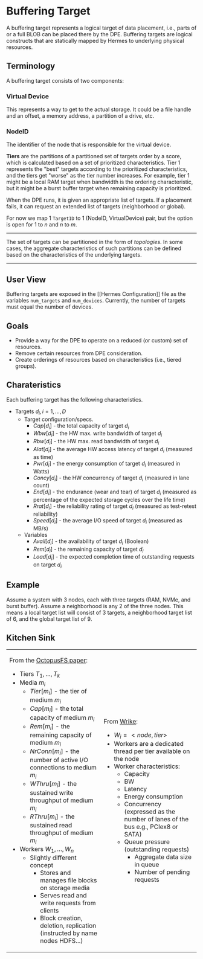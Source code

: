 # Buffering Target

A buffering target represents a logical target of data placement, i.e.,
parts of or a full BLOB can be placed there by the DPE. Buffering
targets are logical constructs that are statically mapped by Hermes to
underlying physical resources.

## Terminology

A buffering target consists of two components:

### Virtual Device

This represents a way to get to the actual storage. It could be a file handle and an offset, a memory address, a partition of a drive, etc.

### NodeID

The identifier of the node that is responsible for the virtual device.

**Tiers** are the partitions of a partitioned set of targets order by a
score, which is calculated based on a set of prioritized
characteristics. Tier 1 represents the "best" targets according to the
prioritized characteristics, and the tiers get "worse" as the tier
number increases. For example, tier 1 might be a local RAM target when
bandwidth is the ordering characteristic, but it might be a burst buffer
target when remaining capacity is prioritized.

When the DPE runs, it is given an appropriate list of targets. If a
placement fails, it can request an extended list of targets
(neighborhood or global).

For now we map 1 `TargetID` to 1 (NodeID, VirtualDevice) pair, but the
option is open for 1 to _n_ and _n_ to _m_.

---

The set of targets can be partitioned in the form of _topologies_. In
some cases, the aggregate characteristics of such partitions can be
defined based on the characteristics of the underlying targets.

---

## User View

Buffering targets are exposed in the [[Hermes Configuration]] file as the variables `num_targets` and `num_devices`. Currently, the number of targets must equal the number of devices.

## Goals

- Provide a way for the DPE to operate on a reduced (or custom) set of
  resources.
- Remove certain resources from DPE consideration.
- Create orderings of resources based on characteristics (i.e., tiered
  groups).

## Charateristics

Each buffering target has the following characteristics.

- Targets $`d_i, i=1,\ldots,D`$
  - Target configuration/specs.
    - $`Cap[d_i]`$ - the total capacity of target $`d_i`$
    - $`Wbw[d_i]`$ - the HW max. write bandwidth of target $`d_i`$
    - $`Rbw[d_i]`$ - the HW max. read bandwidth of target $`d_i`$
    - $`Alat[d_i]`$ - the average HW access latency of target
      $`d_i`$ (measured as time)
    - $`Pwr[d_i]`$ - the energy consumption of target $`d_i`$
      (measured in Watts)
    - $`Concy[d_i]`$ - the HW concurrency of target $`d_i`$
      (measured in lane count)
    - $`End[d_i]`$ - the endurance (wear and tear) of target
      $`d_i`$ (measured as percentage of the expected storage
      cycles over the life time)
    - $`Rrat[d_i]`$ - the reliability rating of target $`d_i`$
      (measured as test-retest reliability)
    - $`Speed[d_i]`$ - the average I/O speed of target $`d_i`$
      (measured as MB/s)
  - Variables
    - $`Avail[d_i]`$ - the availability of target $`d_i`$
      (Boolean)
    - $`Rem[d_i]`$ - the remaining capacity of target $`d_i`$
    - $`Load[d_i]`$ - the expected completion time of outstanding
      requests on target $`d_i`$

## Example

Assume a system with 3 nodes, each with three targets (RAM, NVMe, and
burst buffer). Assume a neighborhood is any 2 of the three nodes. This
means a local target list will consist of 3 targets, a neighborhood target list of
6, and the global target list of 9.

## Kitchen Sink

<table>
   <tbody>
      <tr class="odd">
         <td>
            <p>From the <a href="https://www.cut.ac.cy/digitalAssets/122/122275_100sigmod.pdf">OctopusFS paper</a>:</p>
            <ul>
               <li>Tiers <span class="math inline"><em>T</em><sub>1</sub>, …, <em>T</em><sub><em>k</em></sub></span></li>
               <li>
                  Media <span class="math inline"><em>m</em><sub><em>i</em></sub></span>
                  <ul>
                     <li><span class="math inline"><em>T</em><em>i</em><em>e</em><em>r</em>[<em>m</em><sub><em>i</em></sub>]</span> - the tier of medium <span class="math inline"><em>m</em><sub><em>i</em></sub></span></li>
                     <li><span class="math inline"><em>C</em><em>a</em><em>p</em>[<em>m</em><sub><em>i</em></sub>]</span> - the total capacity of medium <span class="math inline"><em>m</em><sub><em>i</em></sub></span></li>
                     <li><span class="math inline"><em>R</em><em>e</em><em>m</em>[<em>m</em><sub><em>i</em></sub>]</span> - the remaining capacity of medium <span class="math inline"><em>m</em><sub><em>i</em></sub></span></li>
                     <li><span class="math inline"><em>N</em><em>r</em><em>C</em><em>o</em><em>n</em><em>n</em>[<em>m</em><sub><em>i</em></sub>]</span> - the number of active I/O connections to medium <span class="math inline"><em>m</em><sub><em>i</em></sub></span></li>
                     <li><span class="math inline"><em>W</em><em>T</em><em>h</em><em>r</em><em>u</em>[<em>m</em><sub><em>i</em></sub>]</span> - the sustained write throughput of medium <span class="math inline"><em>m</em><sub><em>i</em></sub></span></li>
                     <li><span class="math inline"><em>R</em><em>T</em><em>h</em><em>r</em><em>u</em>[<em>m</em><sub><em>i</em></sub>]</span> - the sustained read throughput of medium <span class="math inline"><em>m</em><sub><em>i</em></sub></span></li>
                  </ul>
               </li>
               <li>
                  Workers <span class="math inline"><em>W</em><sub>1</sub>, …, <em>W</em><sub><em>n</em></sub></span>
                  <ul>
                     <li>
                        Slightly different concept
                        <ul>
                           <li>Stores and manages file blocks on storage media</li>
                           <li>Serves read and write requests from clients</li>
                           <li>Block creation, deletion, replication (instructed by name nodes HDFS...)</li>
                        </ul>
                     </li>
                  </ul>
               </li>
            </ul>
         </td>
         <td>
            <p>From <a href="https://www.wrike.com/open.htm?id=416733774">Wrike</a>:</p>
            <ul>
               <li><span class="math inline"><em>W</em><sub><em>i</em></sub> =  &lt; <em>n</em><em>o</em><em>d</em><em>e</em>, <em>t</em><em>i</em><em>e</em><em>r</em>&gt;</span></li>
               <li>Workers are a dedicated thread per tier available on the node</li>
               <li>
                  Worker characteristics:
                  <ul>
                     <li>Capacity</li>
                     <li>BW</li>
                     <li>Latency</li>
                     <li>Energy consumption</li>
                     <li>Concurrency (expressed as the number of lanes of the bus e.g., PCIex8 or SATA)</li>
                     <li>
                        Queue pressure (outstanding requests)
                        <ul>
                           <li>Aggregate data size in queue</li>
                           <li>Number of pending requests</li>
                        </ul>
                     </li>
                  </ul>
               </li>
            </ul>
         </td>
      </tr>
   </tbody>
</table>
